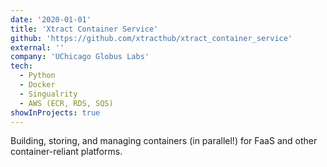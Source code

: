 ```yaml
---
date: '2020-01-01'
title: 'Xtract Container Service'
github: 'https://github.com/xtracthub/xtract_container_service'
external: ''
company: 'UChicago Globus Labs'
tech:
  - Python
  - Docker
  - Singualrity
  - AWS (ECR, RDS, SQS)
showInProjects: true
---
```


Building, storing, and managing containers (in parallel!) for FaaS and other container-reliant platforms.
